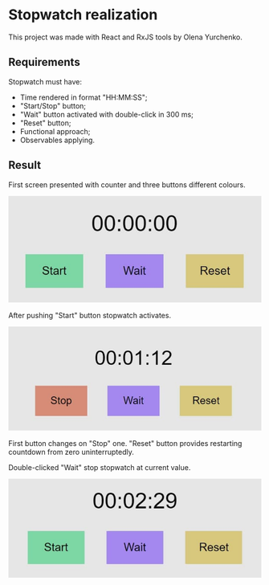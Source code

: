 # Stopwatch realization

This project was made with React and RxJS tools by Olena Yurchenko.

## Requirements

Stopwatch must have:
* Time rendered in format "HH:MM:SS";
* "Start/Stop" button;
* "Wait" button activated with double-click in 300 ms;
* "Reset" button;
* Functional approach;
* Observables applying.

## Result

First screen presented with counter and three buttons different colours.

![counter and buttons](https://github.com/demchenkohell/stopwatch/blob/master/img/first_screen.jpg?raw=true)

After pushing "Start" button stopwatch activates. 

![running stopwatch](https://github.com/demchenkohell/stopwatch/blob/master/img/running_timer.jpg?raw=true)

First button changes on "Stop" one. "Reset" button provides restarting countdown from zero uninterruptedly.

Double-clicked "Wait" stop stopwatch at current value.

![waiting stopwatch](https://github.com/demchenkohell/stopwatch/blob/master/img/stoped.jpg?raw=true)
